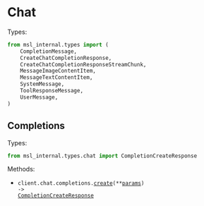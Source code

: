 # Chat

Types:

```python
from msl_internal.types import (
    CompletionMessage,
    CreateChatCompletionResponse,
    CreateChatCompletionResponseStreamChunk,
    MessageImageContentItem,
    MessageTextContentItem,
    SystemMessage,
    ToolResponseMessage,
    UserMessage,
)
```

## Completions

Types:

```python
from msl_internal.types.chat import CompletionCreateResponse
```

Methods:

- <code title="post /chat/completions">client.chat.completions.<a href="./src/msl_internal/resources/chat/completions.py">create</a>(\*\*<a href="src/msl_internal/types/chat/completion_create_params.py">params</a>) -> <a href="./src/msl_internal/types/chat/completion_create_response.py">CompletionCreateResponse</a></code>
